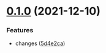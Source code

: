 # [0.1.0](https://github.com/starcharles/nestjs-ip-middleware/compare/v0.0.1...v0.1.0) (2021-12-10)


### Features

* changes ([5d4e2ca](https://github.com/starcharles/nestjs-ip-middleware/commit/5d4e2cad1d48cdf0d6155b0c8a0b1eb8f0cc1abd))
